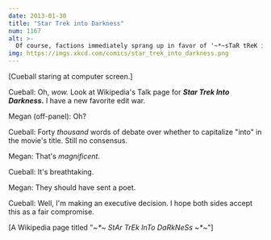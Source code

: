 ```yaml
---
date: 2013-01-30
title: "Star Trek into Darkness"
num: 1167
alt: >-
  Of course, factions immediately sprang up in favor of '~*~sTaR tReK iNtO dArKnEsS~*~', 'xX_StAr TrEk InTo DaRkNess_Xx', and 'Star Trek lnto Darkness' (that's a lowercase 'L').
img: https://imgs.xkcd.com/comics/star_trek_into_darkness.png
---
```

[Cueball staring at computer screen.]

Cueball: Oh, *wow.* Look at Wikipedia's Talk page for ***Star Trek Into Darkness.*** I have a new favorite edit war.

Megan (off-panel): Oh?

Cueball: Forty *thousand* words of debate over whether to capitalize "into" in the movie's title. Still no consensus.

Megan: That's *magnificent*.

Cueball: It's breathtaking.

Megan: They should have sent a poet.

Cueball: Well, I'm making an executive decision. I hope both sides accept this as a fair compromise.

[A Wikipedia page titled "*~\*~ StAr TrEk InTo DaRkNeSs ~\*~*"]